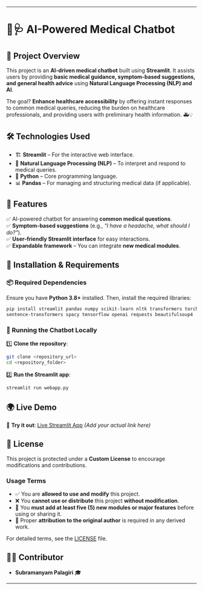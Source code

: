 
---


# 🤖🩺 AI-Powered Medical Chatbot  

## 📌 Project Overview  
This project is an **AI-driven medical chatbot** built using **Streamlit**. It assists users by providing **basic medical guidance, symptom-based suggestions, and general health advice** using **Natural Language Processing (NLP) and AI**.  

The goal? **Enhance healthcare accessibility** by offering instant responses to common medical queries, reducing the burden on healthcare professionals, and providing users with preliminary health information. 🚑💡  

## 🛠️ Technologies Used  
- 🏗️ **Streamlit** – For the interactive web interface.  
- 🧠 **Natural Language Processing (NLP)** – To interpret and respond to medical queries.  
- 🐍 **Python** – Core programming language.  
- 📊 **Pandas** – For managing and structuring medical data (if applicable).  

## 🚀 Features  
✅ AI-powered chatbot for answering **common medical questions**.  
✅ **Symptom-based suggestions** (e.g., _"I have a headache, what should I do?"_).  
✅ **User-friendly Streamlit interface** for easy interactions.  
✅ **Expandable framework** – You can integrate **new medical modules**.  

## 🔧 Installation & Requirements  

### **📦 Required Dependencies**  
Ensure you have **Python 3.8+** installed. Then, install the required libraries:  

```sh
pip install streamlit pandas numpy scikit-learn nltk transformers torch \
sentence-transformers spacy tensorflow openai requests beautifulsoup4
```  

### **🚀 Running the Chatbot Locally**  
1️⃣ **Clone the repository**:  
   ```sh
   git clone <repository_url>
   cd <repository_folder>
   ```  
2️⃣ **Run the Streamlit app**:  
   ```sh
   streamlit run webapp.py
   ```  

## 🌍 Live Demo  
🚀 **Try it out**: [Live Streamlit App](https://your-app-name.streamlit.app) _(Add your actual link here)_  

## 📜 License  
This project is protected under a **Custom License** to encourage modifications and contributions.  

### **Usage Terms**  
- ✅ You are **allowed to use and modify** this project.  
- ❌ You **cannot use or distribute** this project **without modification**.  
- 🔧 You **must add at least five (5) new modules or major features** before using or sharing it.  
- 📝 Proper **attribution to the original author** is required in any derived work.  

For detailed terms, see the [LICENSE](LICENSE) file.  

## 👨‍💻 Contributor  
- **Subramanyam Palagiri** 🎓  

---
